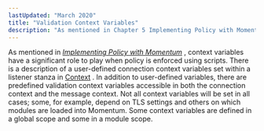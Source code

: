 ```yaml
---
lastUpdated: "March 2020"
title: "Validation Context Variables"
description: "As mentioned in Chapter 5 Implementing Policy with Momentum context variables have a significant role to play when policy is enforced using scripts There is a description of a user defined connection context variables set within a listener stanza in Context In addition to user defined variables there are predefined..."
---
```



<a name="idp3416064"></a> 

As mentioned in [*Implementing Policy with Momentum*](/momentum/3/3-reference/3-reference-policy) , context variables have a significant role to play when policy is enforced using scripts. There is a description of a user-defined connection context variables set within a listener stanza in [Context](/momentum/3/3-reference/ecelerity-conf#ecelerity.conf3.listener.options.context) . In addition to user-defined variables, there are predefined validation context variables accessible in both the connection context and the message context. Not all context variables will be set in all cases; some, for example, depend on TLS settings and others on which modules are loaded into Momentum. Some context variables are defined in a global scope and some in a module scope.
